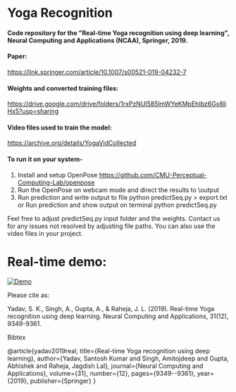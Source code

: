# Yoga Recognition
#### Code repository for the "Real-time Yoga recognition using deep learning", Neural Computing and Applications (NCAA), Springer, 2019.

#### Paper: 
https://link.springer.com/article/10.1007/s00521-019-04232-7

#### Weights and converted training files:
https://drive.google.com/drive/folders/1rxPzNUl585lmWYeKMpEhIbz6Gx8liHx5?usp=sharing

#### Video files used to train the model:
https://archive.org/details/YogaVidCollected

#### To run it on your system-

1. Install and setup OpenPose https://github.com/CMU-Perceptual-Computing-Lab/openpose
2. Run the OpenPose on webcam mode and direct the results to \output
3. Run prediction and write output to file python predictSeq.py > export.txt
   or Run prediction and show output on terminal python predictSeq.py

Feel free to adjust predictSeq.py input folder and the weights. Contact us for any issues not resolved by adjusting file paths.
You can also use the video files in your project.

# Real-time demo:

[![Demo](https://img.youtube.com/vi/C_629XEmd1Q/maxresdefault.jpg)](https://youtu.be/C_629XEmd1Q)

Please cite as:

Yadav, S. K., Singh, A., Gupta, A., & Raheja, J. L. (2019). Real-time Yoga recognition using deep learning. Neural Computing and Applications, 31(12), 9349-9361.

Bibtex

@article{yadav2019real,
  title={Real-time Yoga recognition using deep learning},
  author={Yadav, Santosh Kumar and Singh, Amitojdeep and Gupta, Abhishek and Raheja, Jagdish Lal},
  journal={Neural Computing and Applications},
  volume={31},
  number={12},
  pages={9349--9361},
  year={2019},
  publisher={Springer}
}

